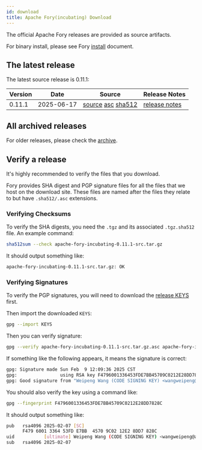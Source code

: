 ```yaml
---
id: download
title: Apache Fory(incubating) Download
---
```


The official Apache Fory releases are provided as source artifacts.

For binary install, please see Fory [install](/docs/docs/start/install/) document.

## The latest release

The latest source release is 0.11.1:

| Version | Date       | Source | Release Notes |
|---------|------------|--------|---------------|
| 0.11.1   | 2025-06-17 | [source](https://www.apache.org/dyn/closer.lua/incubator/fory/0.11.1/apache-fory-0.11.1-incubating-src.tar.gz?action=download) [asc](https://downloads.apache.org/incubator/fory/0.11.1/apache-fory-0.11.1-incubating-src.tar.gz.asc) [sha512](https://downloads.apache.org/incubator/fory/0.11.1/apache-fory-0.11.1-incubating-src.tar.gz.sha512) | [release notes](https://github.com/apache/fory/releases/tag/v0.11.1) |

## All archived releases

For older releases, please check the [archive](https://archive.apache.org/dist/incubator/fory).

## Verify a release

It's highly recommended to verify the files that you download.

Fory provides SHA digest and PGP signature files for all the files that we host on the download site.
These files are named after the files they relate to but have `.sha512/.asc` extensions.

### Verifying Checksums

To verify the SHA digests, you need the `.tgz` and its associated `.tgz.sha512` file. An example command:

```bash
sha512sum --check apache-fory-incubating-0.11.1-src.tar.gz
```

It should output something like:

```bash
apache-fory-incubating-0.11.1-src.tar.gz: OK
```

### Verifying Signatures

To verify the PGP signatures, you will need to download the
[release KEYS](https://downloads.apache.org/incubator/fory/KEYS) first.

Then import the downloaded `KEYS`:

```bash
gpg --import KEYS
```

Then you can verify signature:

```bash
gpg --verify apache-fory-incubating-0.11.1-src.tar.gz.asc apache-fory-incubating-0.11.1-src.tar.gz
```

If something like the following appears, it means the signature is correct:

```bash
gpg: Signature made Sun Feb  9 12:09:36 2025 CST
gpg:                using RSA key F4796001336453FDE7BB45709C0212E28DD7828C
gpg: Good signature from "Weipeng Wang (CODE SIGNING KEY) <wangweipeng@apache.org>"
```

You should also verify the key using a command like:

```bash
gpg --fingerprint F4796001336453FDE7BB45709C0212E28DD7828C
```

It should output something like:

```bash
pub   rsa4096 2025-02-07 [SC]
      F479 6001 3364 53FD E7BB  4570 9C02 12E2 8DD7 828C
uid           [ultimate] Weipeng Wang (CODE SIGNING KEY) <wangweipeng@apache.org>
sub   rsa4096 2025-02-07
```
